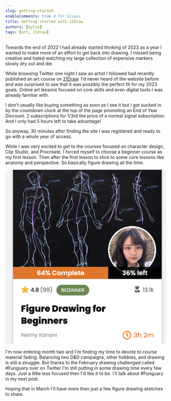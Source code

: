 ```yaml
---
slug: getting-started
enableComments: true # for Gisqus
title: Getting started with 21Draw
authors: [kylie]
tags: [art, 21draw]
---
```


Towards the end of 2022 I had already started thinking of 2023 as a year I wanted to make more of an effort to get back into drawing. I missed being creative and hated watching my large collection of expensive markers slowly dry out and die.

While browsing Twitter one night I saw an artist I followed had recently published an art course on [21Draw](https://www.21-draw.com/). I'd never heard of the website before and was surprised to see that it was possibly the perfect fit for my 2023 goals. Online art lessons focused on core skills and even digital tools I was already familiar with.

I don't usually like buying something as soon as I see it but I got sucked in by the countdown clock at the top of the page promoting an End of Year Discount. 2 subscriptions for 1/3rd the price of a normal signal subscription. And I only had 5 hours left to take advantage!

So anyway, 30 minutes after finding the site I was registered and ready to go with a whole year of access.

While I was very excited to get to the courses focused on character design, Clip Studio, and Procreate, I forced myself to choose a beginner course as my first lesson. Then after the first lesson to stick to some core lessons like anatomy and perspective. So basically figure drawing all the time.

![Screenshot of the course page](/img/21-draw-img/figure-drawing-class.png "Figure drawing class")

I'm now entering month two and I'm finding my time to devote to course material fading. Balancing two D&D campaigns, other hobbies, and drawing is still a struggle. But thanks to the February drawing challenged called #Funguary over on Twitter I'm still putting in some drawing time every few days. Just a little less focused then I'd like it to be. I'll talk about #Funguary in my next post.

Hoping that in March I'll have more then just a few figure drawing sketches to share.

